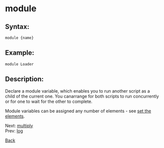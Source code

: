 # module

## Syntax:
`module {name}`

## Example:
`module Loader`

## Description:
Declare a module variable, which enables you to run another script as a child of the current one. You canarrange for both scripts to run concurrently or for one to wait for the other to complete.

Module variables can be assigned any number of elements - see [set the elements](set.md).

Next: [multiply](multiply.md)  
Prev: [log](log.md)

[Back](../../README.md)
